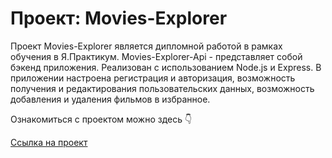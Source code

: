# Проект: Movies-Explorer

Проект Movies-Explorer является дипломной работой в рамках обучения в Я.Практикум.
Movies-Explorer-Api - представляет собой бэкенд приложения. Реализован с использованием Node.js и Express.
В приложении настроена регистрация и авторизация, возможность получения и редактирования пользовательских данных, возможность добавления и удаления фильмов в избранное.

Ознакомиться с проектом можно здесь 👇  

[Ссылка на проект ](https://backapi.nomorepartiesxyz.ru/)
